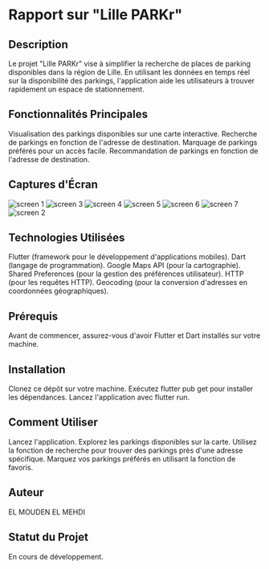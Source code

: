 # Rapport sur "Lille PARKr"

## Description

Le projet "Lille PARKr" vise à simplifier la recherche de places de parking disponibles dans la région de Lille. En utilisant les données en temps réel sur la disponibilité des parkings, l'application aide les utilisateurs à trouver rapidement un espace de stationnement.

## Fonctionnalités Principales

Visualisation des parkings disponibles sur une carte interactive.
Recherche de parkings en fonction de l'adresse de destination.
Marquage de parkings préférés pour un accès facile.
Recommandation de parkings en fonction de l'adresse de destination.

## Captures d'Écran

![screen 1](screenshots/Screenshot_20231126_003518.png)
![screen 3](screenshots/map1.png)
![screen 4](screenshots/map2.png)
![screen 5](screenshots/liste.png)
![screen 6](screenshots/garelilleflandres.png)
![screen 7](screenshots/barre_recherche.png)
![screen 2](screenshots/screen_parking.png)







## Technologies Utilisées

Flutter (framework pour le développement d'applications mobiles).
Dart (langage de programmation).
Google Maps API (pour la cartographie).
Shared Preferences (pour la gestion des préférences utilisateur).
HTTP (pour les requêtes HTTP).
Geocoding (pour la conversion d'adresses en coordonnées géographiques).


## Prérequis

Avant de commencer, assurez-vous d'avoir Flutter et Dart installés sur votre machine.

## Installation

Clonez ce dépôt sur votre machine.
Exécutez flutter pub get pour installer les dépendances.
Lancez l'application avec flutter run.

## Comment Utiliser

Lancez l'application.
Explorez les parkings disponibles sur la carte.
Utilisez la fonction de recherche pour trouver des parkings près d'une adresse spécifique.
Marquez vos parkings préférés en utilisant la fonction de favoris.

## Auteur

EL MOUDEN EL MEHDI

## Statut du Projet

En cours de développement.

